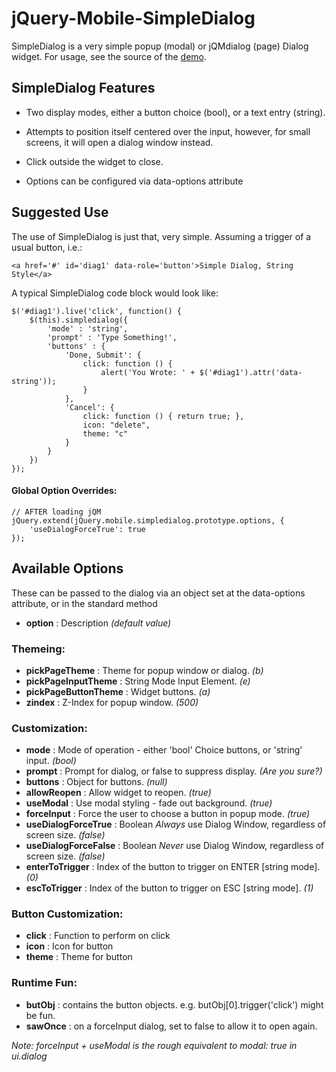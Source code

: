 jQuery-Mobile-SimpleDialog
==========================

SimpleDialog is a very simple popup (modal) or jQMdialog (page) Dialog widget.  For usage, see the source of the [demo](http://dev.jtsage.com/jQM-SimpleDialog/).


SimpleDialog Features
---------------------

* Two display modes, either a button choice (bool), or a text entry (string).

* Attempts to position itself centered over the input, however, for small screens, it will open a dialog window instead.

* Click outside the widget to close.

* Options can be configured via data-options attribute

Suggested Use
-------------
The use of SimpleDialog is just that, very simple.  Assuming a trigger of a usual button, i.e.:

	<a href='#' id='diag1' data-role='button'>Simple Dialog, String Style</a>
	
A typical SimpleDialog code block would look like:

	$('#diag1').live('click', function() {
		$(this).simpledialog({
			'mode' : 'string',
			'prompt' : 'Type Something!',
			'buttons' : {
				'Done, Submit': {
					click: function () { 
						alert('You Wrote: ' + $('#diag1').attr('data-string'));
					}
				},
				'Cancel': {
					click: function () { return true; },
					icon: "delete",
					theme: "c"
				}
			}
		})
	});

#### Global Option Overrides:
	
	// AFTER loading jQM
	jQuery.extend(jQuery.mobile.simpledialog.prototype.options, {
		'useDialogForceTrue': true
	});
	
Available Options
-----------------

These can be passed to the dialog via an object set at the data-options attribute, or in the standard method

* __option__ : Description _(default value)_

### Themeing:
* __pickPageTheme__ : Theme for popup window or dialog. _(b)_
* __pickPageInputTheme__ : String Mode Input Element. _(e)_
* __pickPageButtonTheme__ : Widget buttons. _(a)_
* __zindex__ : Z-Index for popup window. _(500)_

### Customization:
* __mode__ : Mode of operation - either 'bool' Choice buttons, or 'string' input. _(bool)_
* __prompt__ : Prompt for dialog, or false to suppress display. _(Are you sure?)_
* __buttons__ : Object for buttons. _(null)_
* __allowReopen__ : Allow widget to reopen. _(true)_
* __useModal__ : Use modal styling - fade out background. _(true)_
* __forceInput__ : Force the user to choose a button in popup mode. _(true)_
* __useDialogForceTrue__ : Boolean *Always* use Dialog Window, regardless of screen size. _(false)_
* __useDialogForceFalse__ : Boolean *Never* use Dialog Window, regardless of screen size. _(false)_
* __enterToTrigger__ : Index of the button to trigger on ENTER [string mode]. _(0)_
* __escToTrigger__ : Index of the button to trigger on ESC [string mode]. _(1)_

### Button Customization:
* __click__ : Function to perform on click
* __icon__ : Icon for button
* __theme__ : Theme for button

### Runtime Fun:
* __butObj__ : contains the button objects.  e.g. butObj[0].trigger('click') might be fun.
* __sawOnce__ : on a forceInput dialog, set to false to allow it to open again.

_Note: forceInput + useModal is the rough equivalent to modal: true in ui.dialog_
